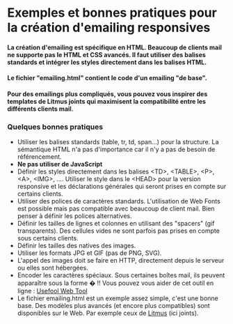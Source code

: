 # Exemples et bonnes pratiques pour la création d'emailing responsives

#### La création d'emailing est spécifique en HTML. Beaucoup de clients mail ne supporte pas le HTML et CSS avancés. Il faut utiliser des balises standards et intégrer les styles directement dans les balises HTML.
#### Le fichier "emailing.html" contient le code d'un emailing "de base".
#### Pour des emailings plus compliqués, vous pouvez vous inspirer des templates de Litmus joints qui maximisent la compatibilité entre les différents clients mail.

### Quelques bonnes pratiques

* Utiliser les balises standards (table, tr, td, span&hellip;) pour la structure. La sémantique HTML n'a pas d'importance car il n'y a pas de besoin de référencement.
* <b>Ne pas utiliser de JavaScript</b>
* Définir les styles directement dans les balises &lt;TD&gt;, &lt;TABLE&gt;, &lt;P&gt;, &lt;A&gt;, &lt;IMG&gt;, &hellip;. Utiliser le style dans le &lt;HEAD&gt; pour la version responsive et les déclarations générales qui seront prises en compte sur certains clients.
* Utiliser des polices de caractères standards. L'utilisation de Web Fonts est possible mais pas compatible avec beaucoup de client mail. Bien penser à définir les polices alternatives.<br />
* Définir les tailles de lignes et colonnes en utilisant des "spacers" (gif transparents). Des cellules vides ne sont parfois pas prises en compte sous certains clients.
* Définir les tailles des natives des images.
* Utiliser les formats JPG et GIF (pas de PNG, SVG).
* L'appel des images doit se faire en HTTP, directement depuis le serveur ou elles sont hébergées.<br />
* Encoder les caract&egrave;res sp&eacute;ciaux. Sous certaines bo&icirc;tes mail, ils peuvent appara&icirc;tre sous la forme &#65533;&nbsp;!!
Vous pouvez vous aider de cet outil en ligne&nbsp;: [Usefool Web Tool](http://usefulwebtool.com/fr/convertir-entites-html.php)
* Le fichier emailing.html est un exemple assez simple, c'est une bonne base. Des modèles plus avancés (et encore plus compatibles) sont disponibles sur le Web. Par exemple ceux de [Litmus](https://litmus.com/resources/free-responsive-email-templates) (ici joints).
